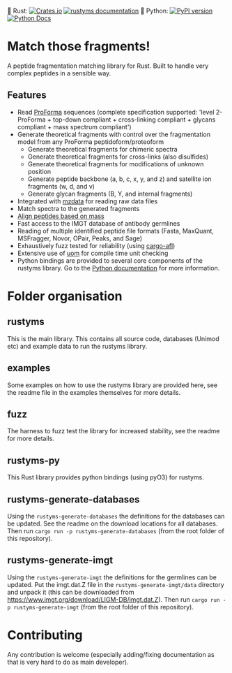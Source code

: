🦀 Rust: [![Crates.io](https://img.shields.io/crates/v/rustyms.svg)](https://crates.io/crates/rustyms) [![rustyms documentation](https://docs.rs/rustyms/badge.svg)](https://docs.rs/rustyms)
🐍 Python: [![PyPI version](https://badge.fury.io/py/rustyms.svg)](https://badge.fury.io/py/rustyms) [![Python Docs](https://readthedocs.org/projects/rustyms/badge/?version=latest)](https://rustyms.readthedocs.io/)

# Match those fragments!

A peptide fragmentation matching library for Rust. Built to handle very complex peptides in a sensible way.

## Features

 - Read [ProForma](https://github.com/HUPO-PSI/ProForma) sequences (complete specification supported: 'level 2-ProForma + top-down compliant + cross-linking compliant + glycans compliant + mass spectrum compliant')
 - Generate theoretical fragments with control over the fragmentation model from any ProForma peptidoform/proteoform
   - Generate theoretical fragments for chimeric spectra
   - Generate theoretical fragments for cross-links (also disulfides)
   - Generate theoretical fragments for modifications of unknown position
   - Generate peptide backbone (a, b, c, x, y, and z) and satellite ion fragments (w, d, and v)
   - Generate glycan fragments (B, Y, and internal fragments)
 - Integrated with [mzdata](https://crates.io/crates/mzdata) for reading raw data files
 - Match spectra to the generated fragments
 - [Align peptides based on mass](https://pubs.acs.org/doi/10.1021/acs.jproteome.4c00188)
 - Fast access to the IMGT database of antibody germlines
 - Reading of multiple identified peptide file formats (Fasta, MaxQuant, MSFragger, Novor, OPair, Peaks, and Sage)
 - Exhaustively fuzz tested for reliability (using [cargo-afl](https://crates.io/crates/cargo-afl))
 - Extensive use of [uom](https://docs.rs/uom/latest/uom/) for compile time unit checking
 - Python bindings are provided to several core components of the rustyms library. Go to the [Python documentation](https://rustyms.readthedocs.io/) for more information.

# Folder organisation

## rustyms

This is the main library. This contains all source code, databases (Unimod etc) and example data to run the rustyms library.

## examples

Some examples on how to use the rustyms library are provided here, see the readme file in the examples themselves for more details.

## fuzz

The harness to fuzz test the library for increased stability, see the readme for more details.

## rustyms-py

This Rust library provides python bindings (using pyO3) for rustyms.

## rustyms-generate-databases

Using the `rustyms-generate-databases` the definitions for the databases can be updated. See the readme on the download locations for all databases. Then run `cargo run -p rustyms-generate-databases` (from the root folder of this repository).

## rustyms-generate-imgt

Using the `rustyms-generate-imgt` the definitions for the germlines can be updated. Put the imgt.dat.Z file in the `rustyms-generate-imgt/data` directory and unpack it (this can be downloaded from https://www.imgt.org/download/LIGM-DB/imgt.dat.Z). Then run `cargo run -p rustyms-generate-imgt` (from the root folder of this repository).

# Contributing

Any contribution is welcome (especially adding/fixing documentation as that is very hard to do as main developer).